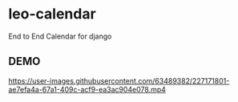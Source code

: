 # leo-calendar
End to End Calendar for django


## DEMO
https://user-images.githubusercontent.com/63489382/227171801-ae7efa4a-67a1-409c-acf9-ea3ac904e078.mp4

